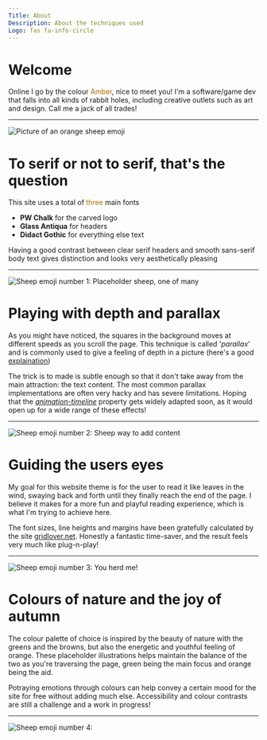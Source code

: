 ```yaml
---
Title: About
Description: About the techniques used
Logo: fas fa-info-circle
---
```


# Welcome

Online I go by the colour <span style="color: #ad6b00;">Amber</span>, nice to meet you!
I'm a software/game dev that falls into all kinds of rabbit holes, including creative outlets such as art and design.
Call me a jack of all trades!

---

![Picture of an orange sheep emoji](image/sheep_simple.svg)

# To serif or not to serif, that's the question

This site uses a total of <span style="color: #ad6b00;">three</span> main fonts

* **PW Chalk** for the carved logo
* **Glass Antiqua** for headers
* **Didact Gothic** for everything else text

Having a good contrast between clear serif headers and smooth sans-serif 
body text gives distinction and looks very aesthetically pleasing

---

![Sheep emoji number 1: Placeholder sheep, one of many](image/sheep_simple.svg)


# Playing with depth and parallax

As you might have noticed, the squares in the background moves at different speeds as you scroll the page.
This technique is called '*parallax*' and is commonly used to give a feeling of depth in a picture (here's a good [explaination](https://www.sketch.com/blog/what-is-a-parallax-effect/))

The trick is to made is subtle enough so that it don't take away from the main attraction: the text content. The most common parallax implementations are often very hacky and has severe limitations. Hoping that the [*animation-timeline*](https://developer.mozilla.org/en-US/docs/Web/CSS/animation-timeline) property gets widely adapted soon, as it would open up for a wide range of these effects!

---

![Sheep emoji number 2: Sheep way to add content](image/sheep_simple.svg)

# Guiding the users eyes

My goal for this website theme is for the user to read it like leaves in the wind, swaying back and forth until they finally reach the end of the page.
I believe it makes for a more fun and playful reading experience, which is what I'm trying to achieve here.

The font sizes, line heights and margins have been gratefully calculated by the site [gridlover.net](https://gridlover.net/). Honestly a fantastic time-saver, and the result feels very much like plug-n-play!

---

![Sheep emoji number 3: You herd me!](image/sheep_simple.svg)

# Colours of nature and the joy of autumn

The colour palette of choice is inspired by the beauty of nature with the greens and the browns, but also the energetic and youthful feeling of orange.
These placeholder illustrations helps maintain the balance of the two as you're traversing the page, green being the main focus and orange being the aid.

Potraying emotions through colours can help convey a certain mood for the site for free without adding much else.
Accessibility and colour contrasts are still a challenge and a work in progress!

---

![Sheep emoji number 4: ](image/sheep_simple.svg)